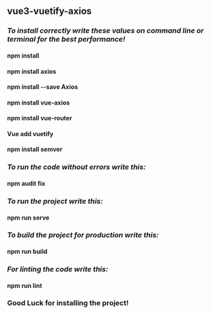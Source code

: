 ## vue3-vuetify-axios
### **_To install correctly write these values on command line or terminal for the best performance!_**

#### npm install

#### npm install axios

#### npm install --save Axios

#### npm install vue-axios

#### npm install vue-router

#### Vue add vuetify

#### npm install semver

### **_To run the code without errors write this:_**

#### npm audit fix

### **_To run the project write this:_**

#### npm run serve

### **_To build the project for production write this:_**

#### npm run build

### **_For linting the code write this:_**

#### npm run lint

### Good Luck for installing the project!
